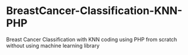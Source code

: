 # BreastCancer-Classification-KNN-PHP
Breast Cancer Classification with KNN coding using PHP from scratch without using machine learning library

